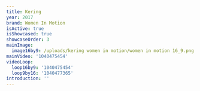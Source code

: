 ```yaml
---
title: Kering
year: 2017
brand: Women In Motion
isActive: true
isShowcased: true
showcaseOrder: 3
mainImage:
  image16by9: /uploads/kering women in motion/women in motion 16_9.png
mainVideo: '1040475454'
videoLoop:
  loop16by9: '1040475454'
  loop9by16: '1040477365'
introduction: ''
---
```



